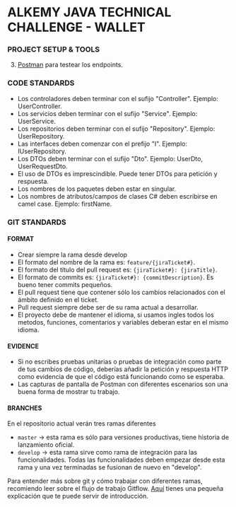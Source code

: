 # ALKEMY JAVA TECHNICAL CHALLENGE - WALLET

### PROJECT SETUP & TOOLS
3. [Postman](https://www.postman.com/downloads/) para testear los endpoints.

### CODE STANDARDS
- Los controladores deben terminar con el sufijo "Controller". Ejemplo: UserController.
- Los servicios deben terminar con el sufijo "Service". Ejemplo: UserService.
- Los repositorios deben terminar con el sufijo "Repository". Ejemplo: UserRepository.
- Las interfaces deben comenzar con el prefijo "I". Ejemplo: IUserRepository.
- Los DTOs deben terminar con el sufijo "Dto". Ejemplo: UserDto, UserRequestDto.
- El uso de DTOs es imprescindible. Puede tener DTOs para petición y respuesta.
- Los nombres de los paquetes deben estar en singular.
- Los nombres de atributos/campos de clases C# deben escribirse en camel case. Ejemplo: firstName.

### GIT STANDARDS

#### FORMAT
- Crear siempre la rama desde develop
- El formato del nombre de la rama es: `feature/{jiraTicket#}`.
- El formato del título del pull request es: `{jiraTicket#}: {jiraTitle}`.
- El formato de commits es: `{jiraTicket#}: {commitDescription}`. Es bueno tener commits pequeños.
- El pull request tiene que contener sólo los cambios relacionados con el ámbito definido en el ticket.
- Pull request siempre debe ser de su rama actual a desarrollar.
- El proyecto debe de mantener el idioma, si usamos ingles todos los metodos, funciones, comentarios y variables deberan estar en el mismo idioma.

#### EVIDENCE
- Si no escribes pruebas unitarias o pruebas de integración como parte de tus cambios de código, deberías añadir la petición y respuesta HTTP como evidencia de que el código está funcionando como se esperaba.
- Las capturas de pantalla de Postman con diferentes escenarios son una buena forma de mostrar tu trabajo.

#### BRANCHES
En el repositorio actual verán tres ramas diferentes
- `master` -> esta rama es sólo para versiones productivas, tiene historia de lanzamiento oficial.
- `develop` -> esta rama sirve como rama de integración para las funcionalidades. Todas las funcionalidades deben empezar desde esta rama y una vez terminadas se fusionan de nuevo en "develop".

Para entender más sobre git y cómo trabajar con diferentes ramas, recomiendo leer sobre el flujo de trabajo Gitflow. [Aquí](https://www.atlassian.com/git/tutorials/comparing-workflows/gitflow-workflow) tienes una pequeña explicación que te puede servir de introducción.
